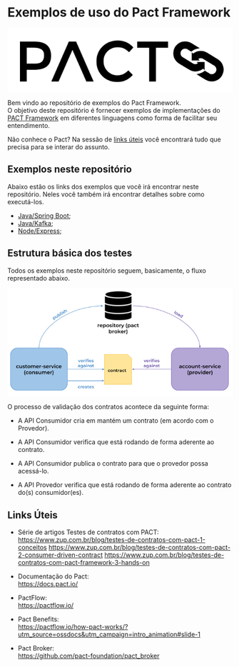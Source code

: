 # Exemplos de uso do Pact Framework
![Pact Logo](imgs/pact-logo.png)

Bem vindo ao repositório de exemplos do Pact Framework. <br>
O objetivo deste repositório é fornecer exemplos de implementações do [PACT Framework](https://docs.pact.io/) 
em diferentes linguagens como forma de facilitar seu entendimento. 

Não conhece o Pact? Na sessão de [links úteis](#links-uteis) você encontrará tudo que precisa para se interar do assunto. 

## <a name='exemplos'>Exemplos neste repositório</a>

Abaixo estão os links dos exemplos que você irá encontrar neste repositório.
Neles você também irá encontrar detalhes sobre como executá-los.

 - [Java/Spring Boot](example/java/spring-boot/);
 - [Java/Kafka](example/java/messaging-kafka/);
 - [Node/Express](example/node);

## <a name='estrutura-basica'>Estrutura básica dos testes</a>

Todos os exemplos neste repositório seguem, basicamente, o fluxo representado abaixo.

![Pact Workflow](imgs/pact-workflow.png)

O processo de validação dos contratos acontece da seguinte forma:

 - A API Consumidor cria em mantém um contrato (em acordo com o Provedor).

 - A API Consumidor verifica que está rodando de forma aderente ao contrato.
 
 - A API Consumidor publica o contrato para que o provedor possa acessá-lo.

 - A API Provedor verifica que está rodando de forma aderente ao contrato do(s) consumidor(es).

## <a name='links-uteis'>Links Úteis</a>

- Série de artigos Testes de contratos com PACT: <br />
https://www.zup.com.br/blog/testes-de-contratos-com-pact-1-conceitos
https://www.zup.com.br/blog/testes-de-contratos-com-pact-2-consumer-driven-contract
https://www.zup.com.br/blog/testes-de-contratos-com-pact-framework-3-hands-on

- Documentação do Pact: <br />
https://docs.pact.io/

- PactFlow: <br />
https://pactflow.io/

- Pact Benefits: <br />
https://pactflow.io/how-pact-works/?utm_source=ossdocs&utm_campaign=intro_animation#slide-1

- Pact Broker: <br />
https://github.com/pact-foundation/pact_broker


